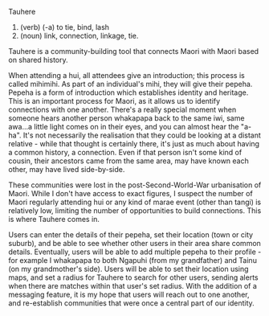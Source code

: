 Tauhere
1. (verb) (-a) to tie, bind, lash
2. (noun) link, connection, linkage, tie.

Tauhere is a community-building tool that connects Maori with Maori based on shared history.

When attending a hui, all attendees give an introduction; this process is called mihimihi. As part of an individual's mihi, they will give their pepeha. Pepeha is a form of introduction which establishes identity and heritage. This is an important process for Maori, as it allows us to identify connections with one another. There's a really special moment when someone hears another person whakapapa back to the same iwi, same awa...a little light comes on in their eyes, and you can almost hear the "a-ha". It's not necessarily the realisation that they could be looking at a distant relative - while that thought is certainly there, it's just as much about having a common history, a connection. Even if that person isn't some kind of cousin, their ancestors came from the same area, may have known each other, may have lived side-by-side. 

These communities were lost in the post-Second-World-War urbanisation of Maori. While I don't have access to exact figures, I suspect the number of Maori regularly attending hui or any kind of marae event (other than tangi) is relatively low, limiting the number of opportunities to build connections. This is where Tauhere comes in. 

Users can enter the details of their pepeha, set their location (town or city suburb), and be able to see whether other users in their area share common details. Eventually, users will be able to add multiple pepeha to their profile - for example I whakapapa to both Ngapuhi (from my grandfather) and Tainu (on my grandmother's side). Users will be able to set their location using maps, and set a radius for Tauhere to search for other users, sending alerts when there are matches within that user's set radius. With the addition of a messaging feature, it is my hope that users will reach out to one another, and re-establish communities that were once a central part of our identity.